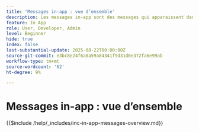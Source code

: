 ```yaml
---
title: 'Messages in-app : vue d’ensemble'
description: Les messages in-app sont des messages qui apparaissent dans une application lorsque l’utilisateur l’utilise activement. Il s’agit de messages de type recouvrement qui se trouvent sur le dessus de votre application. Elles ne s'affichent pas sur l'écran de verrouillage ou à l'extérieur de l'application, mais sous forme de bannières, de fenêtres contextuelles ou de petites cartes lorsque l'utilisateur explore l'application.
feature: In App
role: User, Developer, Admin
level: Beginner
hide: true
index: false
last-substantial-update: 2025-08-22T00:00:00Z
source-git-commit: e3bc8e24f6a8a59a84341f9d31d0e372fa6e99ab
workflow-type: tm+mt
source-wordcount: '62'
ht-degree: 9%

---
```



# Messages in-app : vue d’ensemble

{{$include /help/_includes/inc-in-app-messages-overview.md}}
